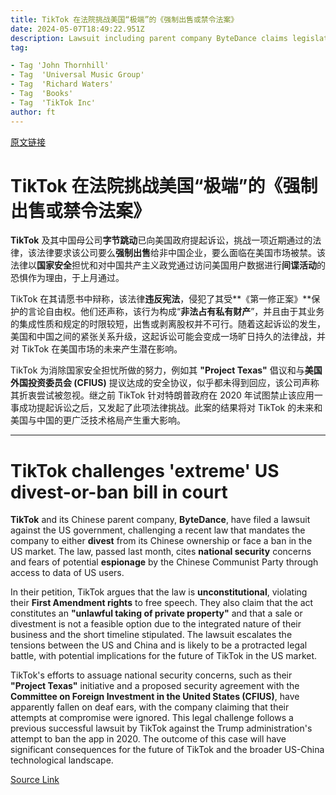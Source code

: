```yaml
---
title: TikTok 在法院挑战美国“极端”的《强制出售或禁令法案》
date: 2024-05-07T18:49:22.951Z
description: Lawsuit including parent company ByteDance claims legislation would breach free speech rights
tag: 

- Tag 'John Thornhill'
- Tag  'Universal Music Group'
- Tag  'Richard Waters'
- Tag  'Books'
- Tag  'TikTok Inc'
author: ft
---
```


[原文链接](https://ft.com/content/4169578d-4dd1-4972-bfe3-b77a757f1ca6)

# TikTok 在法院挑战美国“极端”的《强制出售或禁令法案》

**TikTok** 及其中国母公司**字节跳动**已向美国政府提起诉讼，挑战一项近期通过的法律，该法律要求该公司要么**强制出售**给非中国企业，要么面临在美国市场被禁。该法律以**国家安全**担忧和对中国共产主义政党通过访问美国用户数据进行**间谍活动**的恐惧作为理由，于上月通过。

TikTok 在其请愿书中辩称，该法律**违反宪法**，侵犯了其受**《第一修正案》**保护的言论自由权。他们还声称，该行为构成“**非法占有私有财产**”，并且由于其业务的集成性质和规定的时限较短，出售或剥离股权并不可行。随着这起诉讼的发生，美国和中国之间的紧张关系升级，这起诉讼可能会变成一场旷日持久的法律战，并对 TikTok 在美国市场的未来产生潜在影响。

TikTok 为消除国家安全担忧所做的努力，例如其 **"Project Texas"** 倡议和与**美国外国投资委员会 (CFIUS)** 提议达成的安全协议，似乎都未得到回应，该公司声称其折衷尝试被忽视。继之前 TikTok 针对特朗普政府在 2020 年试图禁止该应用一事成功提起诉讼之后，又发起了此项法律挑战。此案的结果将对 TikTok 的未来和美国与中国的更广泛技术格局产生重大影响。

---

# TikTok challenges 'extreme' US divest-or-ban bill in court 

**TikTok** and its Chinese parent company, **ByteDance**, have filed a lawsuit against the US government, challenging a recent law that mandates the company to either **divest** from its Chinese ownership or face a ban in the US market. The law, passed last month, cites **national security** concerns and fears of potential **espionage** by the Chinese Communist Party through access to data of US users. 

In their petition, TikTok argues that the law is **unconstitutional**, violating their **First Amendment rights** to free speech. They also claim that the act constitutes an **"unlawful taking of private property"** and that a sale or divestment is not a feasible option due to the integrated nature of their business and the short timeline stipulated. The lawsuit escalates the tensions between the US and China and is likely to be a protracted legal battle, with potential implications for the future of TikTok in the US market. 

TikTok's efforts to assuage national security concerns, such as their **"Project Texas"** initiative and a proposed security agreement with the **Committee on Foreign Investment in the United States (CFIUS)**, have apparently fallen on deaf ears, with the company claiming that their attempts at compromise were ignored. This legal challenge follows a previous successful lawsuit by TikTok against the Trump administration's attempt to ban the app in 2020. The outcome of this case will have significant consequences for the future of TikTok and the broader US-China technological landscape.

[Source Link](https://ft.com/content/4169578d-4dd1-4972-bfe3-b77a757f1ca6)

